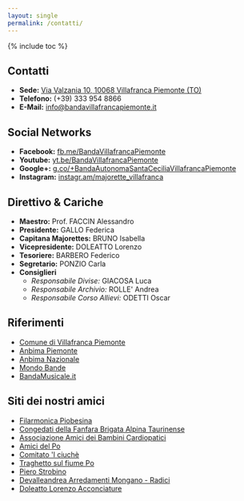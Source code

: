 ```yaml
---
layout: single
permalink: /contatti/
---
```

{% include toc %}

## Contatti
- **Sede:** [Via Valzania 10, 10068 Villafranca Piemonte (TO)](https://goo.gl/maps/JkA22AhpLdE2) 
- **Telefono:**  (+39) 333 954 8866
- **E-Mail:** <info@bandavillafrancapiemonte.it>

## Social Networks
- **Facebook:** [fb.me/BandaVillafrancaPiemonte](http://bit.ly/FacebookBandaVilla)
- **Youtube:** [yt.be/BandaVillafrancaPiemonte](https://www.youtube.com/user/BandaSCeciliaVIlla)
- **Google+:** [g.co/+BandaAutonomaSantaCeciliaVillafrancaPiemonte](https://plus.google.com/+BandaAutonomaSantaCeciliaVillafrancaPiemonte)
- **Instagram:** [instagr.am/majorette_villafranca](https://www.instagram.com/majorette_villafranca)

## Direttivo & Cariche
- **Maestro:** Prof. FACCIN Alessandro
- **Presidente:** GALLO Federica
- **Capitana Majorettes:** BRUNO Isabella
- **Vicepresidente:** DOLEATTO Lorenzo
- **Tesoriere:** BARBERO Federico
- **Segretario:** PONZIO Carla
- **Consiglieri**
  - *Responsabile Divise:* GIACOSA Luca
  - *Responsabile Archivio:* ROLLE' Andrea
  - *Responsabile Corso Allievi:* ODETTI Oscar

## Riferimenti
- [Comune di Villafranca Piemonte](http://www.comune.villafrancapiemonte.to.it/)
- [Anbima Piemonte](http://www.anbimapiemonte.it/)
- [Anbima Nazionale](http://www.anbima.it/)
- [Mondo Bande](http://www.mondobande.it/)
- [BandaMusicale.it](http://www.bandamusicale.it/)

## Siti dei nostri amici
- [Filarmonica Piobesina](http://www.filarmonicapiobesina.it/)
- [Congedati della Fanfara Brigata Alpina Taurinense](http://www.congedatifanfarataurinense.it/)
- [Associazione Amici dei Bambini Cardiopatici](https://www.aabambinicardiopatici.it/)
- [Amici del Po](http://www.amicidelpo.net/)
- [Comitato 'l ciuchè](http://www.comitatolciuche.it/)
- [Traghetto sul fiume Po](http://web.tiscali.it/traghettosulpo/)
- [Piero Strobino](http://spazioinwind.libero.it/strobino/)
- [Devalleandrea Arredamenti Mongano - Radici](http://www.devalleandrea.it/)
- [Doleatto Lorenzo Acconciature](http://www.doleattolorenzo.com/)
